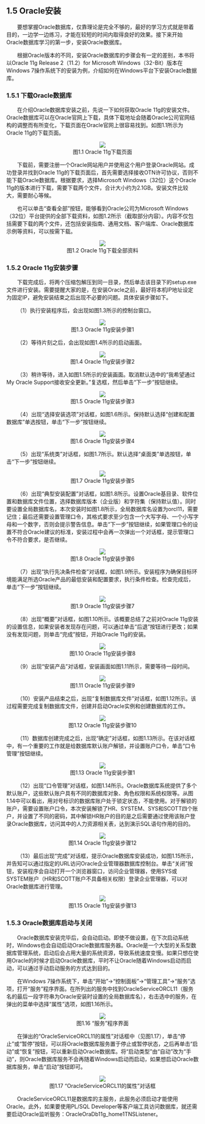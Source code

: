 ## 1.5  Oracle安装
 

&emsp;&emsp;要想掌握Oracle数据库，仅靠理论是完全不够的，最好的学习方式就是带着目的，一边学一边练习，才能在较短的时间内取得良好的效果。接下来开始Oracle数据库学习的第一步，安装Oracle数据库。

&emsp;&emsp;根据Oracle版本的不同，安装Oracle数据库的步骤会有一定的差别，本书将以Oracle 11g Release 2（11.2）for Microsoft Windows（32-Bit）版本在Windows 7操作系统下的安装为例，介绍如何在Windows平台下安装Oracle数据库。

### 1.5.1  下载Oracle数据库  

&emsp;&emsp;在介绍Oracle数据库安装之前，先说一下如何获取Oracle 11g的安装文件。Oracle数据库可以在Oracle官网上下载，具体下载地址会随着Oracle公司官网结构的调整而有所变化，下载页面在Oracle官网上很容易找到。如图1.1所示为Oracle 11g的下载页面。



<center><img src="https://labfile.oss.aliyuncs.com/library/oracle_textbook/img/d1z/tu1.1.png" /></center>  
<center>图1.1  Oracle 11g下载页面</center>  






&emsp;&emsp;下载前，需要注册一个Oracle网站用户并使用这个用户登录Oracle网站。成功登录并找到Oracle 11g的下载页面后，首先需要选择接收OTN许可协议，否则不能下载Oracle数据库。根据要求，选择Microsoft Windows（32位）这个Oracle 11g的版本进行下载，需要下载两个文件，合计大小约为2.1GB。安装文件比较大，需要耐心等候。

&emsp;&emsp;也可以单击“查看全部”按钮，能够看到Oracle公司为Microsoft Windows（32位）平台提供的全部下载资料，如图1.2所示（截取部分内容）。内容不仅包括需要下载的两个文件，还包括安装指南、通用文档、客户端库、Oracle数据库示例等资料，可以按需下载。



<center><img src="https://labfile.oss.aliyuncs.com/library/oracle_textbook/img/d1z/tu1.2.png" /></center>  
<center>图1.2  Oracle 11g下载全部资料</center>  


### 1.5.2  Oracle 11g安装步骤  

&emsp;&emsp;下载完成后，将两个压缩包解压到同一目录，然后单击该目录下的setup.exe文件进行安装。需要提醒大家的是，在安装Oracle之前，最好将本机IP地址设定为固定IP，避免安装结束之后出现不必要的问题。具体安装步骤如下。

&emsp;&emsp;（1）执行安装程序后，会出现如图1.3所示的控制台窗口。



<center><img src="https://labfile.oss.aliyuncs.com/library/oracle_textbook/img/d1z/tu1.3.png" /></center>  
<center>图1.3  Oracle 11g安装步骤1</center>  


&emsp;&emsp;（2）等待片刻之后，会出现如图1.4所示的启动画面。



<center><img src="https://labfile.oss.aliyuncs.com/library/oracle_textbook/img/d1z/tu1.4.png" /></center>  
<center>图1.4  Oracle 11g安装步骤2</center>  


&emsp;&emsp;（3）稍许等待，进入如图1.5所示的安装画面。取消默认选中的“我希望通过My Oracle Support接收安全更新。”复选框，然后单击“下一步”按钮继续。



<center><img src="https://labfile.oss.aliyuncs.com/library/oracle_textbook/img/d1z/tu1.5.png" /></center>  
<center>图1.5  Oracle 11g安装步骤3</center>  


&emsp;&emsp;（4）出现“选择安装选项”对话框，如图1.6所示。保持默认选择“创建和配置数据库”单选按钮，单击“下一步”按钮继续。



<center><img src="https://labfile.oss.aliyuncs.com/library/oracle_textbook/img/d1z/tu1.6.png" /></center>  
<center>图1.6  Oracle 11g安装步骤4</center>  


&emsp;&emsp;（5）出现“系统类”对话框，如图1.7所示。默认选择“桌面类”单选按钮，单击“下一步”按钮继续。



<center><img src="https://labfile.oss.aliyuncs.com/library/oracle_textbook/img/d1z/tu1.7.png" /></center>  
<center>图1.7  Oracle 11g安装步骤5</center>  


&emsp;&emsp;（6）出现“典型安装配置”对话框，如图1.8所示。设置Oracle基目录、软件位置和数据库文件位置，选择数据库版本（企业版）和字符集（保持默认值）。同时要设置全局数据库名，本次安装时如图1.8所示，全局数据库名设置为orcl11，需要记住；最后还需要设置管理口令，其格式要求至少包含一个大写字母、一个小写字母和一个数字，否则会提示警告信息。单击“下一步”按钮继续，如果管理口令的设置不符合Oracle建议的标准，安装过程中会再一次弹出一个对话框，提示管理口令不符合要求，是否继续。



<center><img src="https://labfile.oss.aliyuncs.com/library/oracle_textbook/img/d1z/tu1.8.png" /></center>  
<center>图1.8  Oracle 11g安装步骤6</center>  


&emsp;&emsp;（7）出现“执行先决条件检查”对话框，如图1.9所示。安装程序为确保目标环境能满足所选Oracle产品的最低安装和配置要求，执行条件检查。检查完成后，单击“下一步”按钮继续。



<center><img src="https://labfile.oss.aliyuncs.com/library/oracle_textbook/img/d1z/tu1.9.png" /></center>  
<center>图1.9  Oracle 11g安装步骤7</center>  


&emsp;&emsp;（8）出现“概要”对话框，如图1.10所示。该概要总结了之前对Oracle 11g安装的设置信息，如果安装者发现存在问题，可以通过单击“后退”按钮进行更改；如果没有发现问题，则单击“完成”按钮，开始Oracle 11g的安装。



<center><img src="https://labfile.oss.aliyuncs.com/library/oracle_textbook/img/d1z/tu1.10.png" /></center>  
<center>图1.10  Oracle 11g安装步骤8</center>  


&emsp;&emsp;（9）出现“安装产品”对话框，安装画面如图1.11所示，需要等待一段时间。



<center><img src="https://labfile.oss.aliyuncs.com/library/oracle_textbook/img/d1z/tu1.11.png" /></center>  
<center>图1.11  Oracle 11g安装步骤9</center>  


&emsp;&emsp;（10）安装产品结束之后，出现“复制数据库文件”对话框，如图1.12所示。该过程需要完成复制数据库文件，创建并启动Oracle实例和创建数据库的工作。



<center><img src="https://labfile.oss.aliyuncs.com/library/oracle_textbook/img/d1z/tu1.12.png" /></center>  
<center>图1.12  Oracle 11g安装步骤10</center>  


&emsp;&emsp;（11）数据库创建完成之后，出现“确定”对话框，如图1.13所示。在该对话框中，有一个重要的工作就是给数据库默认账户解锁，并设置账户口令，单击“口令管理”按钮继续。



<center><img src="https://labfile.oss.aliyuncs.com/library/oracle_textbook/img/d1z/tu1.13.png" /></center>  
<center>图1.13  Oracle 11g安装步骤1</center>  


&emsp;&emsp;（12）出现“口令管理”对话框，如图1.14所示。Oracle数据库系统提供了多个默认账户，这些默认账户具有不同的数据库对象、角色权限和系统权限等。从图1.14中可以看出，用对号标识的数据库账户处于锁定状态，不能使用。对于解锁的账户，需要设置账户口令，本次安装解锁了HR、SYSTEM、SYS和SCOTT四个账户，并设置了不同的密码，其中解锁HR账户的目的是之后需要通过使用该账户登录Oracle数据库，访问其中的人力资源相关表，达到演示SQL语句作用的目的。



<center><img src="https://labfile.oss.aliyuncs.com/library/oracle_textbook/img/d1z/tu1.14.png" /></center>  
<center>图1.14  Oracle 11g安装步骤12</center>  


&emsp;&emsp;（13）最后出现“完成”对话框，提示Oracle数据库安装成功，如图1.15所示，并告知可以通过指定的URL访问Oracle企业管理器数据库控制台。单击“关闭”按钮，安装程序会自动打开一个浏览器窗口，访问企业管理器，使用SYS或SYSTEM账户（HR和SCOTT账户不具备相关权限）登录企业管理器，可以对Oracle数据库进行管理。



<center><img src="https://labfile.oss.aliyuncs.com/library/oracle_textbook/img/d1z/tu1.15.png" /></center>  
<center>图1.15  Oracle 11g安装步骤13</center>  



### 1.5.3  Oracle数据库启动与关闭  

&emsp;&emsp;Oracle数据库安装完毕后，会自动启动。即使不做设置，在下次启动系统时，Windows也会自动启动Oracle数据库服务器。Oracle是一个大型的关系型数据库管理系统，启动后会占用大量的系统资源，导致系统速度变慢。如果只想在使用Oracle的时候才启动Oracle数据库，平时不让Oracle随着Windows启动而启动，可以通过手动启动服务的方式达到目的。

&emsp;&emsp;在Windows 7操作系统下，单击“开始”→“控制面板”→“管理工具”→“服务”选项，打开“服务”程序界面。在所列出的服务中找到OracleServiceORCL11（服务名的最后一段字符串为Oracle安装时设置的全局数据库名），右击选中的服务，在弹出的菜单中选择“属性”选项，如图1.16所示。



<center><img src="https://labfile.oss.aliyuncs.com/library/oracle_textbook/img/d1z/tu1.16.png" /></center>  
<center>图1.16 “服务”程序界面</center>  




&emsp;&emsp;在弹出的“OracleServiceORCL11的属性”对话框中（见图1.17），单击“停止”或“暂停”按钮，可以将Oracle数据库服务置于停止或暂停状态，之后再单击“启动”或“恢复”按钮，可以重新启动Oracle数据库。将“启动类型”由“自动”改为“手动”，则Oracle数据库服务不会再随着Windows启动而启动，如果想启动Oracle数据库服务，单击“启动”按钮即可。



<center><img src="https://labfile.oss.aliyuncs.com/library/oracle_textbook/img/d1z/tu1.17.png" /></center>  
<center>图1.17 “OracleServiceORCL11的属性”对话框</center>  





&emsp;&emsp;OracleServiceORCL11是数据库的主服务，此服务必须启动才能使用Oracle。此外，如果要使用PL/SQL Developer等客户端工具访问数据库，就还需要启动Oracle监听服务：OracleOraDb11g_home1TNSListener。





